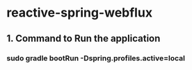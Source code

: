 # reactive-spring-webflux
## 1. Command to Run the application
###   sudo gradle bootRun  -Dspring.profiles.active=local
